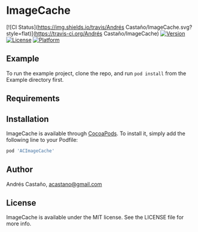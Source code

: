 # ImageCache

[![CI Status](https://img.shields.io/travis/Andrés Castaño/ImageCache.svg?style=flat)](https://travis-ci.org/Andrés Castaño/ImageCache)
[![Version](https://img.shields.io/cocoapods/v/ImageCache.svg?style=flat)](https://cocoapods.org/pods/ImageCache)
[![License](https://img.shields.io/cocoapods/l/ImageCache.svg?style=flat)](https://cocoapods.org/pods/ImageCache)
[![Platform](https://img.shields.io/cocoapods/p/ImageCache.svg?style=flat)](https://cocoapods.org/pods/ImageCache)

## Example

To run the example project, clone the repo, and run `pod install` from the Example directory first.

## Requirements

## Installation

ImageCache is available through [CocoaPods](https://cocoapods.org). To install
it, simply add the following line to your Podfile:

```ruby
pod 'ACImageCache'
```

## Author

Andrés Castaño, acastano@gmail.com

## License

ImageCache is available under the MIT license. See the LICENSE file for more info.
